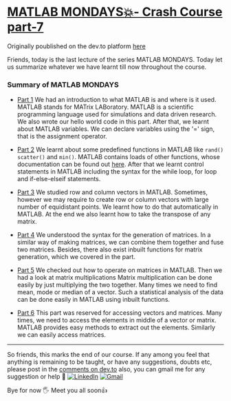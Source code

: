 # [MATLAB MONDAYS💥- Crash Course part-7](https://dev.to/aatmaj/matlab-mondays-crash-course-part-7-k5l)

Originally poublished on the dev.to platform [here](https://dev.to/aatmaj/matlab-mondays-crash-course-part-7-k5l)

Friends, today is the last lecture of the series MATLAB MONDAYS. Today let us summarize whatever we have learnt till now throughout the course. 
### Summary of MATLAB MONDAYS
- [Part 1](https://dev.to/aatmaj/matlab-mondays-crash-course-part-1-3o80) We had an introduction to what MATLAB is and where is it used. MATLAB stands for MATrix LABoratory. MATLAB is a scientific programming language used for simulations and data driven research. We also wrote our hello world code in this part. After that, we learnt about MATLAB variables. We can declare variables using the '=' sign, that is the assignment operator.

- [Part 2](https://dev.to/aatmaj/matlab-mondays-crash-course-part-2-2ol1) We learnt about some predefined functions in MATLAB like `rand()` `scatter()` and `min()`. MATLAB contains loads of other functions, whose documentation can be found out [here](https://in.mathworks.com/help/matlab/elementary-math.html?s_tid=CRUX_lftnav). After that we learnt control statements in MATLAB including the syntax for the while loop, for loop and if-else-elseif statements.

- [Part 3](https://dev.to/aatmaj/matlab-mondays-crash-course-part-3-414k) We studied  row and column vectors in MATLAB. Sometimes, however we may require to create row or column vectors with large number of equidistant points. We learnt how to do that automatically in MATLAB. At the end we also learnt how to take the transpose of any matrix.

- [Part 4](https://dev.to/aatmaj/matlab-mondays-crash-course-part-4-2c43) We understood the syntax for the generation of matrices. In a similar way of making matrices, we can combine them together and fuse two matrices. Besides, there also exist inbuilt functions for matrix generation, which we covered in the part.

- [Part 5](https://dev.to/aatmaj/matlab-mondays-crash-course-part-5-pm6) We checked out how to operate on matrices in MATLAB. Then we had a look at matrix multiplications Matrix multiplication can be done easily by just multiplying the two together. Many times we need to find mean, mode or median of a vector. Such a statistical analysis of the data can be done easily in MATLAB using inbuilt functions.

- [Part 6](https://dev.to/aatmaj/matlab-mondays-crash-course-part-6-2c3c) This part was reserved for accessing vectors and matrices. Many times, we need to access the elements in middle of a vector or matrix. MATLAB provides easy methods to extract out the elements. Similarly we can easily access matrices.

____
So friends, this marks the end of our course. If any among you feel that anything is remaining to be taught, or have any suggestions, doubts etc, please post in the [comments on dev.to](https://dev.to/aatmaj/matlab-mondays-crash-course-part-7-k5l)
also, you can gmail me for any suggestion or help 🙌
[![LinkedIn][1.2]][1]
[![Gmail][2.2]][2]


[1.2]: https://img.shields.io/badge/linkedin-%230077B5.svg?&style=for-the-badge&logo=linkedin&logoColor=white 
[2.2]: https://img.shields.io/badge/Gmail-D14836?style=for-the-badge&logo=gmail&logoColor=white

[1]: https://www.linkedin.com/in/aatmajmhatre/
[2]: https://aatmaj.mhatre@gmail.com

Bye for now 🖐
Meet you all soon👍
